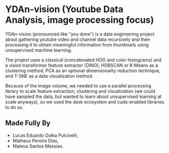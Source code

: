 # YDAn-vision (Youtube Data Analysis, image processing focus)
YDAn-vision (pronounced like "you done") is a data engineering project about gathering youtube video and channel data recursively and then processing it to obtain meaningful information from thumbnails using unsupervised machine learning.

The project uses a classical (concatenated HOG and color histograms) and a vision transformer feature extractor (DINO), HDBSCAN or K-Means as a clustering method, PCA as an optional dimensionality reduction technique, and T-SNE as a data visualization method.

Because of the image volume, we needed to use a parallel processing library to scale feature extraction, clustering and visualization (we could have sampled the data, but wanted to learn about unsupervised learning at scale anyways), so we used the dask ecosystem and cuda-enabled libraries to do so.

## Made Fully By
- Lucas Eduardo Gulka Pulcinelli,
- Matheus Pereira Dias,
- Mateus Santos Messias.
